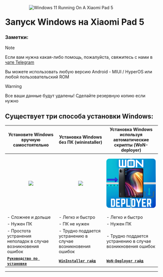 <img align="right" src="https://raw.githubusercontent.com/erdilS/Port-Windows-11-Xiaomi-Pad-5/main/nabu.png" width="425" alt="Windows 11 Running On A Xiaomi Pad 5">

# Запуск Windows на Xiaomi Pad 5

### Заметки:
> [!NOTE]
> Если вам нужна какая-либо помощь, пожалуйста, свяжитесь с нами в [чате Telegram](https://t.me/nabuwoaru)
> 
> Вы можете использовать любую версию Android - MIUI / HyperOS или любой пользовательский ROM

> [!Warning]
> Все ваши данные будут удалены! Сделайте резервную копию если нужно

## Существует три способа установки Windows:

| **Установите Windows вручную самостоятельно**                                                                       | **Установка Windows без ПК (wininstaller)**                                                 | **Установка Windows используя автоматические скрипты (WoN-deployer)**                                                                          |
|----------------------------------------------------------------------------------------------------------------|----------------------------------------------------------------------------------------------------------------|----------------------------------------------------------------------------------------------------------------|
| <p align="center"><a href="1-partition-en.md"><img src="https://raw.githubusercontent.com/erdilS/Port-Windows-11-Xiaomi-Pad-5/main/nabu.png" width="280"></a></p> | <p align="center"><a href="https://github.com/Kumar-Jy/Windows-in-NABU-Without-PC"><img src="https://raw.githubusercontent.com/erdilS/Port-Windows-11-Xiaomi-Pad-5/main/nabu.png" width="280"></a></p> | <p align="center"><a href="won-deployer-install-en.md"><img src="https://github.com/ArKT-7/won-deployer/blob/main/assets/Won-nabu-bg.png" width="280"></a></p> |
| - Сложнее и дольше | - Легко и быстро | - Легко и быстро                         |  |                    
| - Нужен ПК | - ПК не нужен | - Нужен ПК
| - Простота устранения неполадок в случае возникновения ошибок | - Трудно поддается устранению в случае возникновения ошибок | - Трудно поддается устранению в случае возникновения ошибок
| [**`Руководство по установке`**](1-partition-ru.md) |[**`WinInstaller гайд`**](https://github.com/Kumar-Jy/Windows-in-NABU-Without-PC) | [**```WoN-Deployer гайд```**](won-deployer-install-ru.md) | 

---
















